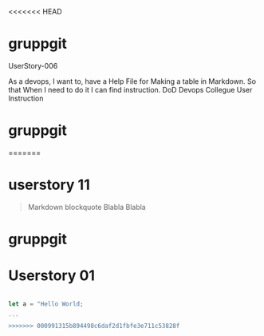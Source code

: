
<<<<<<< HEAD
# gruppgit


UserStory-006

As a devops,
I want to,
have a Help File for
Making a table in Markdown.
So that
When I need to do it I can find instruction.
DoD
Devops Collegue User Instruction
# gruppgit



=======
# userstory 11
   > Markdown blockquote
   > Blabla
   > Blabla

# gruppgit

# Userstory 01

````js

let a = "Hello World;

```
>>>>>>> 000991315b894498c6daf2d1fbfe3e711c53828f

